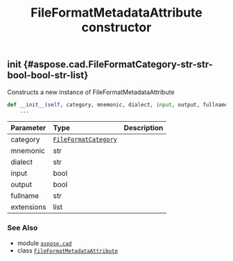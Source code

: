 ﻿---
title: FileFormatMetadataAttribute constructor
second_title: Aspose.CAD for Python via .NET API References
description: 
type: docs
weight: 10
url: /python-net/aspose.cad/fileformatmetadataattribute/__init__/
is_root: false
---

## __init__ {#aspose.cad.FileFormatCategory-str-str-bool-bool-str-list}

Constructs a new instance of FileFormatMetadataAttribute



```python
def __init__(self, category, mnemonic, dialect, input, output, fullname, extensions):
    ...
```


| Parameter | Type | Description |
| :- | :- | :- |
| category | [`FileFormatCategory`](/cad/python-net/aspose.cad/fileformatcategory) |  |
| mnemonic | str |  |
| dialect | str |  |
| input | bool |  |
| output | bool |  |
| fullname | str |  |
| extensions | list |  |



### See Also
* module [`aspose.cad`](../../)
* class [`FileFormatMetadataAttribute`](/cad/python-net/aspose.cad/fileformatmetadataattribute)
